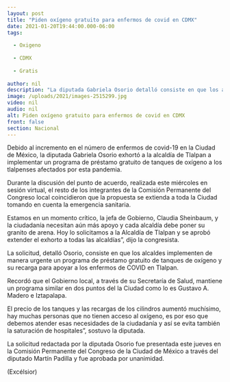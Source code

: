 ```yaml
---
layout: post
title: "Piden oxígeno gratuito para enfermos de covid en CDMX"
date: 2021-01-20T19:44:00.000-06:00
tags:
  
  - Oxigeno
  
  - CDMX
  
  - Gratis
  
author: nil
description: "La diputada Gabriela Osorio detalló consiste en que los alcaldes implementen de manera urgente un programa de préstamo gratuito de tanques de oxígeno y su recarga"
image: /uploads/2021/images-2515299.jpg
video: nil
audio: nil
alt: Piden oxígeno gratuito para enfermos de covid en CDMX
front: false
section: Nacional
---
```


Debido al incremento en el número de enfermos de covid-19 en la Ciudad de México, la diputada Gabriela Osorio exhortó a la alcaldía de Tlalpan a implementar un programa de préstamo gratuito de tanques de oxígeno a los tlalpenses afectados por esta pandemia. 

Durante la discusión del punto de acuerdo, realizada este miércoles en sesión virtual, el resto de los integrantes de la Comisión Permanente del Congreso local coincidieron que la propuesta se extienda a toda la Ciudad tomando en cuenta la emergencia sanitaria.

Estamos en un momento crítico, la jefa de Gobierno, Claudia Sheinbaum, y la ciudadanía necesitan aún más apoyo y cada alcaldía debe poner su granito de arena. Hoy lo solicitamos a la Alcaldía de Tlalpan y se aprobó extender el exhorto a todas las alcaldías”, dijo la congresista. 

La solicitud, detalló Osorio, consiste en que los alcaldes implementen de manera urgente un programa de préstamo gratuito de tanques de oxígeno y su recarga para apoyar a los enfermos de COVID en Tlalpan. 

Recordó que el Gobierno local, a través de su Secretaría de Salud, mantiene un programa similar en dos puntos del la Ciudad como lo es Gustavo A. Madero e Iztapalapa. 

El precio de los tanques y las recargas de los cilindros aumentó muchísimo, hay muchas personas que no tienen acceso al oxígeno, es por eso que debemos atender esas necesidades de la ciudadanía y así se evita también la saturación de hospitales”, sostuvo la diputada. 

La solicitud redactada por la diputada Osorio fue presentada este jueves en la Comisión Permanente del Congreso de la Ciudad de México a través del diputado Martín Padilla y fue aprobada por unanimidad.

(Excélsior)